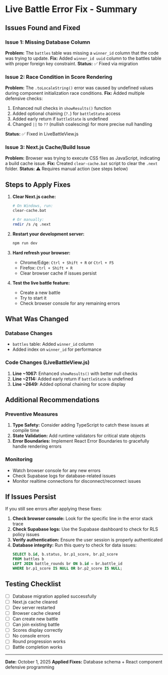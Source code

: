# Live Battle Error Fix - Summary

## Issues Found and Fixed

### Issue 1: Missing Database Column
**Problem:** The `battles` table was missing a `winner_id` column that the code was trying to update.
**Fix:** Added `winner_id uuid` column to the battles table with proper foreign key constraint.
**Status:** ✅ Fixed via migration

### Issue 2: Race Condition in Score Rendering
**Problem:** The `.toLocaleString()` error was caused by undefined values during component initialization race conditions.
**Fix:** Added multiple defensive checks:
1. Enhanced null checks in `showResults()` function
2. Added optional chaining (`?.`) for `battleState` access
3. Added early return if `battleState` is undefined
4. Changed `||` to `??` (nullish coalescing) for more precise null handling

**Status:** ✅ Fixed in LiveBattleView.js

### Issue 3: Next.js Cache/Build Issue
**Problem:** Browser was trying to execute CSS files as JavaScript, indicating a build cache issue.
**Fix:** Created `clear-cache.bat` script to clear the `.next` folder.
**Status:** ⚠️ Requires manual action (see steps below)

## Steps to Apply Fixes

1. **Clear Next.js cache:**
   ```bash
   # On Windows, run:
   clear-cache.bat
   
   # Or manually:
   rmdir /s /q .next
   ```

2. **Restart your development server:**
   ```bash
   npm run dev
   ```

3. **Hard refresh your browser:**
   - Chrome/Edge: `Ctrl + Shift + R` or `Ctrl + F5`
   - Firefox: `Ctrl + Shift + R`
   - Clear browser cache if issues persist

4. **Test the live battle feature:**
   - Create a new battle
   - Try to start it
   - Check browser console for any remaining errors

## What Was Changed

### Database Changes
- `battles` table: Added `winner_id` column
- Added index on `winner_id` for performance

### Code Changes (LiveBattleView.js)
1. **Line ~1067:** Enhanced `showResults()` with better null checks
2. **Line ~2114:** Added early return if `battleState` is undefined  
3. **Line ~2649:** Added optional chaining for score display

## Additional Recommendations

### Preventive Measures
1. **Type Safety:** Consider adding TypeScript to catch these issues at compile time
2. **State Validation:** Add runtime validators for critical state objects
3. **Error Boundaries:** Implement React Error Boundaries to gracefully handle rendering errors

### Monitoring
- Watch browser console for any new errors
- Check Supabase logs for database-related issues
- Monitor realtime connections for disconnect/reconnect issues

## If Issues Persist

If you still see errors after applying these fixes:

1. **Check browser console:** Look for the specific line in the error stack trace
2. **Check Supabase logs:** Use the Supabase dashboard to check for RLS policy issues
3. **Verify authentication:** Ensure the user session is properly authenticated
4. **Database integrity:** Run this query to check for data issues:
   ```sql
   SELECT b.id, b.status, br.p1_score, br.p2_score 
   FROM battles b 
   LEFT JOIN battle_rounds br ON b.id = br.battle_id 
   WHERE br.p1_score IS NULL OR br.p2_score IS NULL;
   ```

## Testing Checklist
- [ ] Database migration applied successfully
- [ ] Next.js cache cleared
- [ ] Dev server restarted
- [ ] Browser cache cleared
- [ ] Can create new battle
- [ ] Can join existing battle
- [ ] Scores display correctly
- [ ] No console errors
- [ ] Round progression works
- [ ] Battle completion works

---
**Date:** October 1, 2025
**Applied Fixes:** Database schema + React component defensive programming
